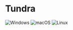 <h1>Tundra</h1>

![Windows](https://github.com/jackwthake/tundra/actions/workflows/build-windows.yml/badge.svg)
![macOS](https://github.com/jackwthake/tundra/actions/workflows/build-macos.yml/badge.svg)
![Linux](https://github.com/jackwthake/tundra/actions/workflows/build-linux.yml/badge.svg)

<br>
